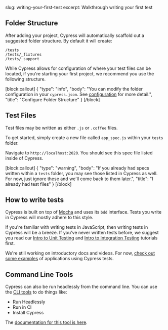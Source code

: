 slug: writing-your-first-test
excerpt: Walkthrough writing your first test

## Folder Structure

After adding your project, Cypress will automatically scaffold out a suggested folder structure. By default it will create:

```
/tests
/tests/_fixtures
/tests/_support
```

While Cypress allows for configuration of where your test files can be located, if you're starting your first project, we recommend you use the following structure.

[block:callout]
{
  "type": "info",
  "body": "You can modify the folder configuration in your `cypress.json`. See [configuration](http://on.cypress.io/guides/configuration) for more detail.",
  "title": "Configure Folder Structure"
}
[/block]

## Test Files

Test files may be written as either `.js` or `.coffee` files.

To get started, simply create a new file called `app_spec.js` within your `tests` folder.

Navigate to `http://localhost:2020`. You should see this spec file listed inside of Cypress.

[block:callout]
{
  "type": "warning",
  "body": "If you already had specs written within a `tests` folder, you may see those listed in Cypress as well. For now, just ignore these and we'll come back to them later.",
  "title": "I already had test files"
}
[/block]

## How to write tests

Cypress is built on top of [Mocha](http://on.cypress.io/guides/bundled-tools#mocha) and uses its `bdd` interface. Tests you write in Cypress will mostly adhere to this style.

If you're familiar with writing tests in JavaScript, then writing tests in Cypress will be a breeze. If you've never written tests before, we suggest you read our [Intro to Unit Testing]() and [Intro to Integration Testing]() tutorials first.

We're still working on introductory docs and videos. For now, [check out some examples](http://on.cypress.io/guides/all-example-apps) of applications using Cypress tests.

## Command Line Tools

Cypress can also be run headlessly from the command line. You can use the [CLI tools](https://github.com/cypress-io/cypress-cli) to do things like:

- Run Headlessly
- Run in CI
- Install Cypress

The [documentation for this tool is here](https://github.com/cypress-io/cypress-cli).
